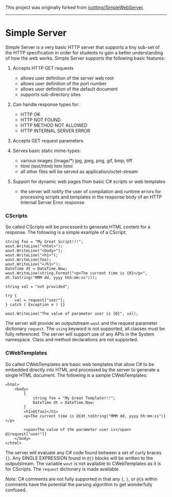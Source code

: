 This project was originally forked from [icotting/SimpleWebServer](https://github.com/icotting/SimpleWebServer).

---

# Simple Server

Simple Server is a very basic HTTP server that supports a tiny sub-set of the HTTP specification in order for students to gain a better understanding of how the web works. Simple Server supports the following basic features: 

1. Accepts HTTP GET requests
	+ allows user definition of the server web root
	+ allows user definition of the port number
	+ allows user definition of the default document
	+ supports sub-directory sites

2. Can handle response types for:
	+ HTTP OK
	+ HTTP NOT FOUND
	+ HTTP METHOD NOT ALLOWED
	+ HTTP INTERNAL SERVER ERROR

3. Accepts GET request parameters

4. Serves basic static mime-types:
	+ various images (image/*) jpg, jpeg, png, gif, bmp, tiff
	+ html (text/html) htm html
	+ all other files will be served as application/octet-stream 

5. Support for dynamic web pages from basic C# scripts or web templates
	+ the server will notify the user of compilation and runtime errors for processing scripts and templates in the response body of an HTTP Internal Server Error response

### CScripts
So called CScripts will be processed to generate HTML content for a response. The following is a simple example of a CScript:

```
string foo = "My Great Script!!!";
wout.WriteLine("<html>");
wout.WriteLine("<body>");
wout.WriteLine("<h1>");
wout.WriteLine(foo);
wout.WriteLine("</h1>");
DateTime dt = DateTime.Now;
wout.WriteLine(string.Format("<p>The current time is {0}</p>", dt.ToString("MMM dd, yyyy hhh:mm:ss")));

string val = "not provided";

try {
	val = request["user"];
} catch ( Exception e ) {}

wout.WriteLine("The value of parameter user is {0}", val);
```

The server will provide an outputstream `wout` and the request parameter dictionary `request`. The `using` keyword is not supported, all classes must be fully referenced. The server will support use of any APIs in the System namespace. Class and method declarations are not supported.

### CWebTemplates
So called CWebTemplates are basic web templates that allow C# to be embedded directly into HTML and processed by the server to generate a single HTML document. The following is a sample CWebTemplates:

```
<html>
	<body>
		{
			string foo = "My Great Template!!!";
			DateTime dt = DateTime.Now;
		}
		<h1>@{foo}</h1>
		<p>The current time is @{dt.toString("MMM dd, yyyy hh:mm:ss")}</p>

		<span>The value of the parameter user is</span> @{request["user"]}
	</body>
</html>
```

The server will evaluate any C# code found between a set of curly braces `{}`. Any SINGLE EXPRESSION found in `@{}` blocks will be written to the outputstream. The variable `wout` is not available to CWebTemplates as it is for CScripts. The `request` dictionary is made available.

*Note:* C# comments are not fully supported in that any `{`, `}`, or `@{`s within comments have the potential the parsing algorithm to get wonderfully confused.
